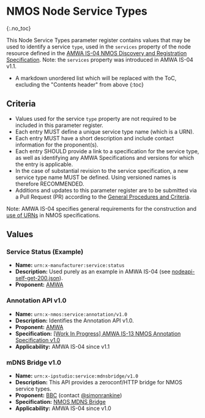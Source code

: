 # NMOS Node Service Types
{:.no_toc}

This Node Service Types parameter register contains values that may be used to identify a service `type`, used in the `services` property of the node resource defined in the [AMWA IS-04 NMOS Discovery and Registration Specification](https://specs.amwa.tv/is-04).
Note: the `services` property was introduced in AMWA IS-04 v1.1.

- A markdown unordered list which will be replaced with the ToC, excluding the "Contents header" from above
{:toc}

## Criteria

- Values used for the service `type` property are not required to be included in this parameter register.
- Each entry MUST define a unique service type name (which is a URN).
- Each entry MUST have a short description and include contact information for the proponent(s).
- Each entry SHOULD provide a link to a specification for the service type, as well as identifying any AMWA Specifications and versions for which the entry is applicable.
- In the case of substantial revision to the service specification, a new service type name MUST be defined. Using versioned names is therefore RECOMMENDED.
- Additions and updates to this parameter register are to be submitted via a Pull Request (PR) according to the [General Procedures and Criteria](../common/).

Note: AMWA IS-04 specifies general requirements for the construction and [use of URNs](https://specs.amwa.tv/is-04/releases/v1.3.1/docs/2.1._APIs_-_Common_Keys.html#use-of-urns) in NMOS specifications.

## Values

### Service Status (Example)
- **Name:** `urn:x-manufacturer:service:status`
- **Description:** Used purely as an example in AMWA IS-04 (see [nodeapi-self-get-200.json](https://specs.amwa.tv/is-04/v1.3/examples/nodeapi-self-get-200.html)).
- **Proponent:** [AMWA](https://www.amwa.tv/)

### Annotation API v1.0
- **Name:** `urn:x-nmos:service:annotation/v1.0`
- **Description:** Identifies the Annotation API v1.0.
- **Proponent:** [AMWA](https://www.amwa.tv/)
- **Specification:** [\[Work In Progress\] AMWA IS-13 NMOS Annotation Specification v1.0](https://specs.amwa.tv/is-13/v1.0-dev)
- **Applicability:** AMWA IS-04 since v1.1

### mDNS Bridge v1.0
- **Name:** `urn:x-ipstudio:service:mdnsbridge/v1.0`
- **Description:** This API provides a zeroconf/HTTP bridge for NMOS service types.
- **Proponent:** [BBC](https://github.com/bbc) (contact [@simonrankine](https://github.com/simonrankine))
- **Specification:** [NMOS MDNS Bridge](https://github.com/bbc/nmos-mdns-bridge)
- **Applicability:** AMWA IS-04 since v1.0
